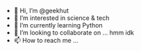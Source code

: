 - 👋 Hi, I’m @geekhut
- 👀 I’m interested in science & tech
- 🌱 I’m currently learning Python
- 💞️ I’m looking to collaborate on ... hmm idk
- 📫 How to reach me ...

<!---
geekhut/geekhut is a ✨ special ✨ repository because its `README.md` (this file) appears on your GitHub profile.
You can click the Preview link to take a look at your changes.
--->
